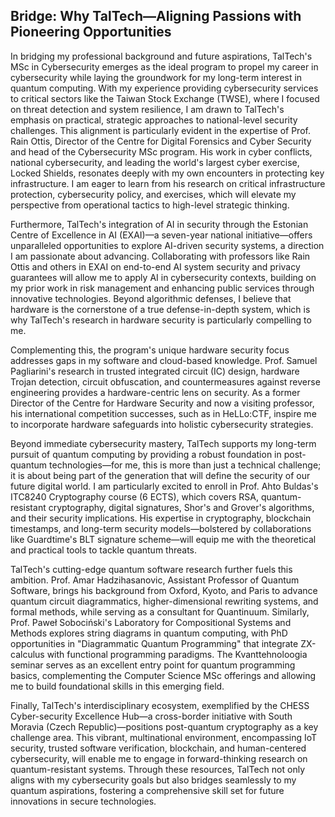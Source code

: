 ## Bridge: Why TalTech—Aligning Passions with Pioneering Opportunities

In bridging my professional background and future aspirations, TalTech's MSc in Cybersecurity emerges as the ideal program to propel my career in cybersecurity while laying the groundwork for my long-term interest in quantum computing. With my experience providing cybersecurity services to critical sectors like the Taiwan Stock Exchange (TWSE), where I focused on threat detection and system resilience, I am drawn to TalTech's emphasis on practical, strategic approaches to national-level security challenges. This alignment is particularly evident in the expertise of Prof. Rain Ottis, Director of the Centre for Digital Forensics and Cyber Security and head of the Cybersecurity MSc program. His work in cyber conflicts, national cybersecurity, and leading the world's largest cyber exercise, Locked Shields, resonates deeply with my own encounters in protecting key infrastructure. I am eager to learn from his research on critical infrastructure protection, cybersecurity policy, and exercises, which will elevate my perspective from operational tactics to high-level strategic thinking.

Furthermore, TalTech's integration of AI in security through the Estonian Centre of Excellence in AI (EXAI)—a seven-year national initiative—offers unparalleled opportunities to explore AI-driven security systems, a direction I am passionate about advancing. Collaborating with professors like Rain Ottis and others in EXAI on end-to-end AI system security and privacy guarantees will allow me to apply AI in cybersecurity contexts, building on my prior work in risk management and enhancing public services through innovative technologies. Beyond algorithmic defenses, I believe that hardware is the cornerstone of a true defense-in-depth system, which is why TalTech's research in hardware security is particularly compelling to me.

Complementing this, the program's unique hardware security focus addresses gaps in my software and cloud-based knowledge. Prof. Samuel Pagliarini's research in trusted integrated circuit (IC) design, hardware Trojan detection, circuit obfuscation, and countermeasures against reverse engineering provides a hardware-centric lens on security. As a former Director of the Centre for Hardware Security and now a visiting professor, his international competition successes, such as in HeLLo:CTF, inspire me to incorporate hardware safeguards into holistic cybersecurity strategies.

Beyond immediate cybersecurity mastery, TalTech supports my long-term pursuit of quantum computing by providing a robust foundation in post-quantum technologies—for me, this is more than just a technical challenge; it is about being part of the generation that will define the security of our future digital world. I am particularly excited to enroll in Prof. Ahto Buldas's ITC8240 Cryptography course (6 ECTS), which covers RSA, quantum-resistant cryptography, digital signatures, Shor's and Grover's algorithms, and their security implications. His expertise in cryptography, blockchain timestamps, and long-term security models—bolstered by collaborations like Guardtime's BLT signature scheme—will equip me with the theoretical and practical tools to tackle quantum threats.

TalTech's cutting-edge quantum software research further fuels this ambition. Prof. Amar Hadzihasanovic, Assistant Professor of Quantum Software, brings his background from Oxford, Kyoto, and Paris to advance quantum circuit diagrammatics, higher-dimensional rewriting systems, and formal methods, while serving as a consultant for Quantinuum. Similarly, Prof. Paweł Sobociński's Laboratory for Compositional Systems and Methods explores string diagrams in quantum computing, with PhD opportunities in "Diagrammatic Quantum Programming" that integrate ZX-calculus with functional programming paradigms. The Kvanttehnoloogia seminar serves as an excellent entry point for quantum programming basics, complementing the Computer Science MSc offerings and allowing me to build foundational skills in this emerging field.

Finally, TalTech's interdisciplinary ecosystem, exemplified by the CHESS Cyber-security Excellence Hub—a cross-border initiative with South Moravia (Czech Republic)—positions post-quantum cryptography as a key challenge area. This vibrant, multinational environment, encompassing IoT security, trusted software verification, blockchain, and human-centered cybersecurity, will enable me to engage in forward-thinking research on quantum-resistant systems. Through these resources, TalTech not only aligns with my cybersecurity goals but also bridges seamlessly to my quantum aspirations, fostering a comprehensive skill set for future innovations in secure technologies.
